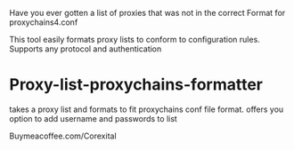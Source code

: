 Have you ever gotten a list of proxies that was not in the correct
Format for proxychains4.conf

This tool easily formats proxy lists to conform to configuration rules.
Supports any protocol and authentication 


# Proxy-list-proxychains-formatter
takes a proxy list and formats to fit proxychains conf file format. offers you option to add username and passwords to list

Buymeacoffee.com/Corexital
